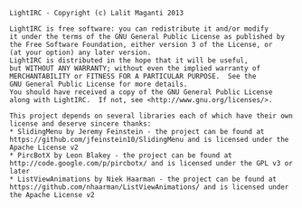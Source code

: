     LightIRC - Copyright (c) Lalit Maganti 2013

    LightIRC is free software: you can redistribute it and/or modify
    it under the terms of the GNU General Public License as published by
    the Free Software Foundation, either version 3 of the License, or
    (at your option) any later version.
    LightIRC is distributed in the hope that it will be useful,
    but WITHOUT ANY WARRANTY; without even the implied warranty of
    MERCHANTABILITY or FITNESS FOR A PARTICULAR PURPOSE.  See the
    GNU General Public License for more details.
    You should have received a copy of the GNU General Public License
    along with LightIRC.  If not, see <http://www.gnu.org/licenses/>.

    This project depends on several libraries each of which have their own license and deserve sincere thanks:
    * SlidingMenu by Jeremy Feinstein - the project can be found at https://github.com/jfeinstein10/SlidingMenu and is licensed under the Apache License v2
    * PircBotX by Leon Blakey - the project can be found at http://code.google.com/p/pircbotx/ and is licensed under the GPL v3 or later
    * ListViewAnimations by Niek Haarman - the project can be found at https://github.com/nhaarman/ListViewAnimations/ and is licensed under the Apache License v2
